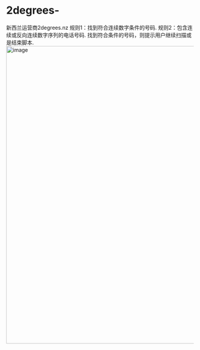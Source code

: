 # 2degrees-
新西兰运营商2degrees.nz
规则1：找到符合连续数字条件的号码.
规则2：包含连续或反向连续数字序列的电话号码.
找到符合条件的号码，则提示用户继续扫描或是结束脚本.
<img width="1060" height="800" alt="image" src="https://github.com/user-attachments/assets/5fe782e0-960c-46de-a623-d9eb23dd9a6b" />

